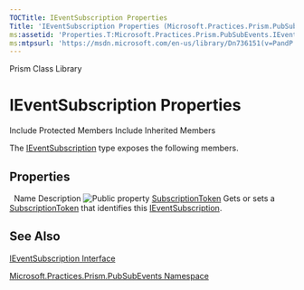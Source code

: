 ```yaml
---
TOCTitle: IEventSubscription Properties
Title: 'IEventSubscription Properties (Microsoft.Practices.Prism.PubSubEvents)'
ms:assetid: 'Properties.T:Microsoft.Practices.Prism.PubSubEvents.IEventSubscription'
ms:mtpsurl: 'https://msdn.microsoft.com/en-us/library/Dn736151(v=PandP.50)'
---
```


Prism Class Library

IEventSubscription Properties
=============================

Include Protected Members
Include Inherited Members

The [IEventSubscription](https://msdn.microsoft.com/t:microsoft.practices.prism.pubsubevents.ieventsubscription) type exposes the following members.

Properties
----------

<span id="propertyTableToggle"></span>
 
Name
Description
![](https://msdn.microsoft.com/en-us/Dn736151.pubproperty(en-us,PandP.50).gif "Public property")
[SubscriptionToken](https://msdn.microsoft.com/p:microsoft.practices.prism.pubsubevents.ieventsubscription.subscriptiontoken)
Gets or sets a [SubscriptionToken](https://msdn.microsoft.com/p:microsoft.practices.prism.pubsubevents.ieventsubscription.subscriptiontoken) that identifies this [IEventSubscription](https://msdn.microsoft.com/t:microsoft.practices.prism.pubsubevents.ieventsubscription).

See Also
--------

<span id="seeAlsoToggle"></span>
[IEventSubscription Interface](https://msdn.microsoft.com/t:microsoft.practices.prism.pubsubevents.ieventsubscription)

[Microsoft.Practices.Prism.PubSubEvents Namespace](https://msdn.microsoft.com/n:microsoft.practices.prism.pubsubevents)
